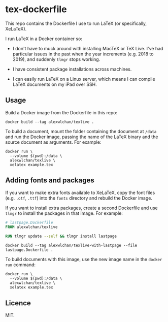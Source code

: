 # tex-dockerfile

This repo contains the Dockerfile I use to run LaTeX (or specifically, XeLaTeX).

I run LaTeX in a Docker container so:

*   I don't have to muck around with installing MacTeX or TeX Live.
    I've had particular issues in the past when the year increments (e.g. 2018 to 2019), and suddenly `tlmgr` stops working.

*   I have consistent package installations across machines.

*   I can easily run LaTeX on a Linux server, which means I can compile LaTeX documents on my iPad over SSH.

## Usage

Build a Docker image from the Dockerfile in this repo:

```
docker build --tag alexwlchan/texlive .
```

To build a document, mount the folder containing the document at `/data` and run the Docker image, passing the name of the LaTeX binary and the source document as arguments.
For example:

```
docker run \
  --volume $(pwd):/data \
  alexwlchan/texlive \
  xelatex example.tex
```

## Adding fonts and packages

If you want to make extra fonts available to XeLaTeX, copy the font files (e.g. `.otf`, `.ttf`) into the `fonts` directory and rebuild the Docker image.

If you want to install extra packages, create a second Dockerfile and use `tlmgr` to install the packages in that image.
For example:

```dockerfile
# lastpage.Dockerfile
FROM alexwlchan/texlive

RUN tlmgr update --self && tlmgr install lastpage
```

```
docker build --tag alexwlchan/texlive-with-lastpage --file lastpage.Dockerfile .
```

To build documents with this image, use the new image name in the `docker run` command:

```
docker run \
  --volume $(pwd):/data \
  alexwlchan/texlive \
  xelatex example.tex
```

## Licence

MIT.
